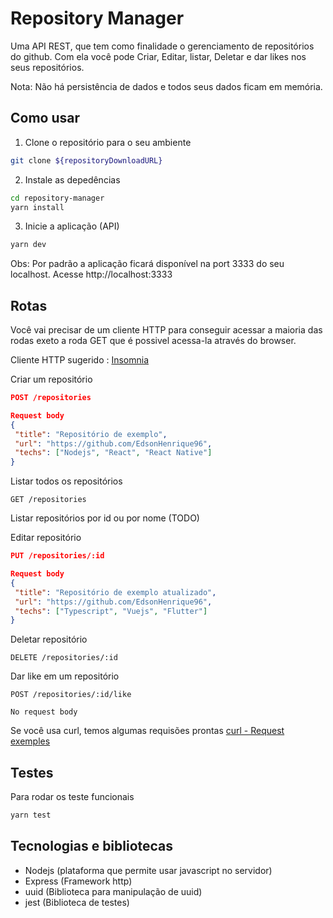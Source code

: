 # Repository Manager

Uma API REST, que tem como finalidade o gerenciamento de repositórios do github.
Com ela você pode Criar, Editar, listar, Deletar e dar likes nos seus repositórios.

Nota: Não há persistência de dados e todos seus dados ficam em memória.

## Como usar

1. Clone o repositório para o seu ambiente
```bash
git clone ${repositoryDownloadURL}
```

2. Instale as depedências
```bash
cd repository-manager
yarn install
```

3. Inicie a aplicação (API)
```bash
yarn dev
```
Obs: Por padrão a aplicação ficará disponível na port 3333 do seu localhost. Acesse http://localhost:3333

## Rotas

Você vai precisar de um cliente HTTP para conseguir acessar a maioria das rodas exeto a roda GET que é possivel acessa-la através do browser.

Cliente HTTP sugerido : [Insomnia](https://insomnia.rest)

Criar um repositório
```json
POST /repositories

Request body
{
 "title": "Repositório de exemplo",
 "url": "https://github.com/EdsonHenrique96",
 "techs": ["Nodejs", "React", "React Native"]
}

```
Listar todos os repositórios
```
GET /repositories
```

Listar repositórios por id ou por nome (TODO)

Editar repositório
```json
PUT /repositories/:id

Request body
{
 "title": "Repositório de exemplo atualizado",
 "url": "https://github.com/EdsonHenrique96",
 "techs": ["Typescript", "Vuejs", "Flutter"]
}
```

Deletar repositório
```
DELETE /repositories/:id
```

Dar like em um repositório
```
POST /repositories/:id/like

No request body
```

Se você usa curl, temos algumas requisões prontas [curl - Request exemples](https://github.com/EdsonHenrique96/repository-manager/blob/master/auxiliary-tools/curl/request-exemples.md)
## Testes

Para rodar os teste funcionais
```bash
yarn test
```

## Tecnologias e bibliotecas

- Nodejs (plataforma que permite usar javascript no servidor)
- Express (Framework http)
- uuid (Biblioteca para manipulação de uuid)
- jest (Biblioteca de testes)



